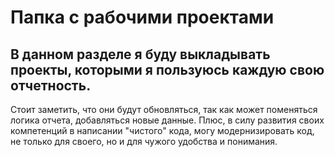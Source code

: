 # Папка с рабочими проектами

## В данном разделе я буду выкладывать проекты, которыми я пользуюсь каждую свою отчетность.

Стоит заметить, что они будут обновляться, так как может поменяться логика отчета, добавляться новые данные. Плюс, в силу развития своих компетенций в написании "чистого" кода, могу модернизировать код, не только для своего, но и для чужого удобства и понимания.
